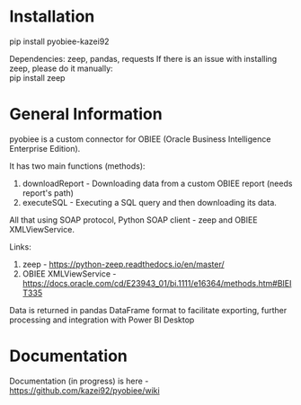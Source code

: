 # Installation
pip install pyobiee-kazei92

Dependencies: zeep, pandas, requests
If there is an issue with installing zeep, please do it manually:<br>
pip install zeep


# General Information
pyobiee is a custom connector for OBIEE (Oracle Business Intelligence Enterprise Edition).

It has two main functions (methods):
1. downloadReport - Downloading data from a custom OBIEE report (needs report's path)
2. executeSQL - Executing a SQL query and then downloading its data.

All that using SOAP protocol, Python SOAP client - zeep and OBIEE XMLViewService.

Links:
1. zeep - https://python-zeep.readthedocs.io/en/master/
2. OBIEE XMLViewService - https://docs.oracle.com/cd/E23943_01/bi.1111/e16364/methods.htm#BIEIT335

Data is returned in pandas DataFrame format to facilitate exporting, further processing and integration with Power BI Desktop

# Documentation
Documentation (in progress) is here - https://github.com/kazei92/pyobiee/wiki

